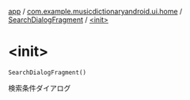 [app](../../index.md) / [com.example.musicdictionaryandroid.ui.home](../index.md) / [SearchDialogFragment](index.md) / [&lt;init&gt;](./-init-.md)

# &lt;init&gt;

`SearchDialogFragment()`

検索条件ダイアログ

